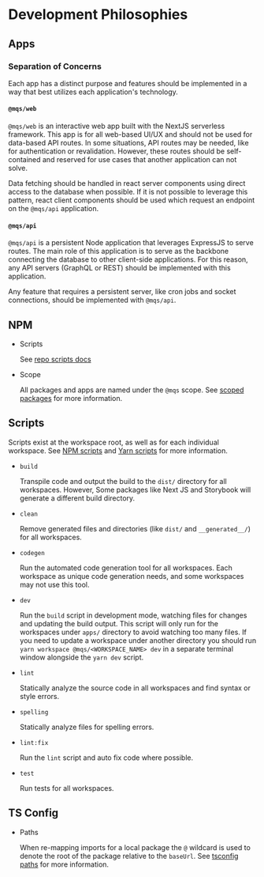 # Development Philosophies

## Apps

### Separation of Concerns

Each app has a distinct purpose and features should be implemented in a way that best utilizes each application's technology. 

#### `@mqs/web`

`@mqs/web` is an interactive web app built with the NextJS serverless framework. This app is for all web-based UI/UX and should not be used for data-based API routes. In some situations, API routes may be needed, like for authentication or revalidation. However, these routes should be self-contained and reserved for use cases that another application can not solve.

Data fetching should be handled in react server components using direct access to the database when possible. If it is not possible to leverage this pattern, react client components should be used which request an endpoint on the `@mqs/api` application.

#### `@mqs/api`

`@mqs/api` is a persistent Node application that leverages ExpressJS to serve routes. The main role of this application is to serve as the backbone connecting the database to other client-side applications. For this reason, any API servers (GraphQL or REST) should be implemented with this application.

Any feature that requires a persistent server, like cron jobs and socket connections, should be implemented with `@mqs/api`.

## NPM
- Scripts

  See [repo scripts docs](#scripts)

- Scope
  
  All packages and apps are named under the `@mqs` scope. See [scoped packages](https://docs.npmjs.com/cli/v9/using-npm/scope) for more information. 

## Scripts
Scripts exist at the workspace root, as well as for each individual workspace. See [NPM scripts](https://docs.npmjs.com/cli/v9/using-npm/scripts) and [Yarn scripts](https://yarnpkg.com/configuration/manifest#scripts) for more information.

- `build`
  
  Transpile code and output the build to the `dist/` directory for all workspaces. However, Some packages like Next JS and Storybook will generate a different build directory.

- `clean`
  
  Remove generated files and directories (like `dist/` and `__generated__/`) for all workspaces.

- `codegen`

  Run the automated code generation tool for all workspaces. Each workspace as unique code generation needs, and some workspaces may not use this tool.

- `dev`

  Run the `build` script in development mode, watching files for changes and updating the build output. This script will only run for the workspaces under `apps/` directory to avoid watching too many files. If you need to update a workspace under another directory you should run `yarn workspace @mqs/<WORKSPACE_NAME> dev` in a separate terminal window alongside the `yarn dev` script.

- `lint`

  Statically analyze the source code in all workspaces and find syntax or style errors. 

- `spelling`

  Statically analyze files for spelling errors.

- `lint:fix`

  Run the `lint` script and auto fix code where possible.

- `test`

  Run tests for all workspaces.

## TS Config
- Paths
  
  When re-mapping imports for a local package the `@` wildcard is used to denote the root of the package relative to the `baseUrl`. See [tsconfig paths](https://www.typescriptlang.org/tsconfig#paths) for more information. 
